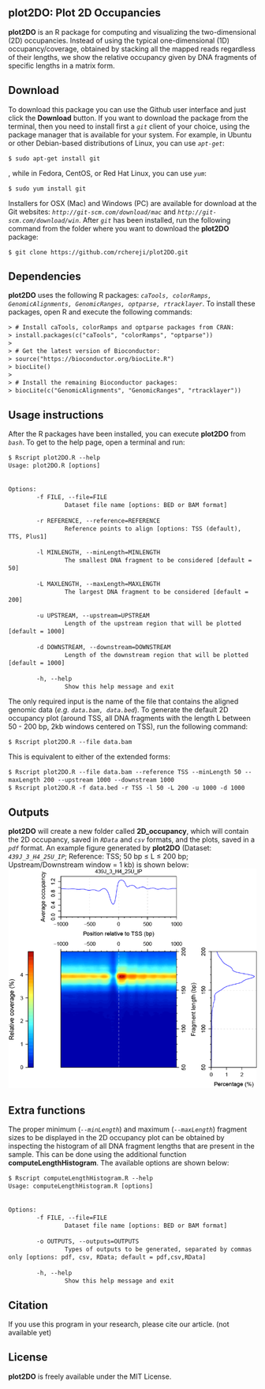## plot2DO: Plot 2D Occupancies

**plot2DO** is an R package for computing and visualizing the two-dimensional (2D) occupancies. Instead of using the typical one-dimensional (1D) occupancy/coverage, obtained by stacking all the mapped reads regardless of their lengths, we show the relative occupancy given by DNA fragments of specific lengths in a matrix form.

## Download
To download this package you can use the Github user interface and just click the **Download** button. If you want to download the package from the terminal, then you need to install first a *`git`* client of your choice, using the package manager that is available for your system. For example, in Ubuntu or other Debian-based distributions of Linux, you can use *`apt-get`*:
```
$ sudo apt-get install git
```
, while in Fedora, CentOS, or Red Hat Linux, you can use *`yum`*:
```
$ sudo yum install git
```
Installers for OSX (Mac) and Windows (PC) are available for download at the Git websites: *`http://git-scm.com/download/mac`* and *`http://git-scm.com/download/win`*.
After *`git`* has been installed, run the following command from the folder where you want to download the **plot2DO** package:
```
$ git clone https://github.com/rchereji/plot2DO.git
```


## Dependencies
**plot2DO** uses the following R packages: *`caTools, colorRamps, GenomicAlignments, GenomicRanges, optparse, rtracklayer`*. To install these packages, open R and execute the following commands:
```{r}
> # Install caTools, colorRamps and optparse packages from CRAN:
> install.packages(c("caTools", "colorRamps", "optparse"))
>                  
> # Get the latest version of Bioconductor:
> source("https://bioconductor.org/biocLite.R")
> biocLite()
> 
> # Install the remaining Bioconductor packages:
> biocLite(c("GenomicAlignments", "GenomicRanges", "rtracklayer"))
```


## Usage instructions
After the R packages have been installed, you can execute **plot2DO** from *`bash`*. To get to the help page, open a terminal and run:
```
$ Rscript plot2DO.R --help
Usage: plot2DO.R [options]


Options:
        -f FILE, --file=FILE
                Dataset file name [options: BED or BAM format]

        -r REFERENCE, --reference=REFERENCE
                Reference points to align [options: TSS (default), TTS, Plus1]

        -l MINLENGTH, --minLength=MINLENGTH
                The smallest DNA fragment to be considered [default = 50]

        -L MAXLENGTH, --maxLength=MAXLENGTH
                The largest DNA fragment to be considered [default = 200]

        -u UPSTREAM, --upstream=UPSTREAM
                Length of the upstream region that will be plotted [default = 1000]

        -d DOWNSTREAM, --downstream=DOWNSTREAM
                Length of the downstream region that will be plotted [default = 1000]

        -h, --help
                Show this help message and exit
```
The only required input is the name of the file that contains the aligned genomic data (*e.g.* *`data.bam, data.bed`*). To generate the default 2D occupancy plot (around TSS, all DNA fragments with the length L between 50 - 200 bp, 2kb windows centered on TSS), run the following command:
```
$ Rscript plot2DO.R --file data.bam
```
This is equivalent to either of the extended forms:
```
$ Rscript plot2DO.R --file data.bam --reference TSS --minLength 50 --maxLength 200 --upstream 1000 --downstream 1000
$ Rscript plot2DO.R -f data.bed -r TSS -l 50 -L 200 -u 1000 -d 1000
```


## Outputs
**plot2DO** will create a new folder called **2D_occupancy**, which will contain the 2D occupancy, saved in *`RData`* and *`csv`* formats, and the plots, saved in a *`pdf`* format. An example figure generated by **plot2DO** (Dataset: *`439J_3_H4_25U_IP`*; Reference: TSS; 50 bp ≤ L ≤ 200 bp; Upstream/Downstream window = 1 kb) is shown below:
![](misc/img.png)


## Extra functions
The proper minimum (*`--minLength`*) and maximum (*`--maxLength`*) fragment sizes to be displayed in the 2D occupancy plot can be obtained by inspecting the histogram of all DNA fragment lengths that are present in the sample. This can be done using the additional function **computeLengthHistogram**. The available options are shown below:
```
$ Rscript computeLengthHistogram.R --help
Usage: computeLengthHistogram.R [options]


Options:
        -f FILE, --file=FILE
                Dataset file name [options: BED or BAM format]

        -o OUTPUTS, --outputs=OUTPUTS
                Types of outputs to be generated, separated by commas only [options: pdf, csv, RData; default = pdf,csv,RData]

        -h, --help
                Show this help message and exit

```


## Citation
If you use this program in your research, please cite our article. (not available yet)


## License
**plot2DO** is freely available under the MIT License.
